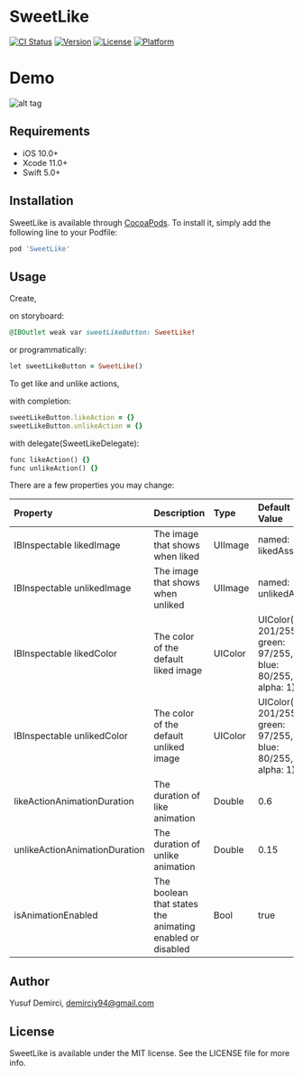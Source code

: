 # SweetLike

[![CI Status](https://travis-ci.com/demirciy/SweetLike.svg)](https://travis-ci.com/demirciy/SweetLike)
[![Version](https://img.shields.io/cocoapods/v/SweetLike.svg)](https://cocoapods.org/pods/SweetLike)
[![License](https://img.shields.io/cocoapods/l/SweetLike.svg)](https://cocoapods.org/pods/SweetLike)
[![Platform](https://img.shields.io/cocoapods/p/SweetLike.svg)](https://cocoapods.org/pods/SweetLike)

# Demo

![alt tag](https://media.giphy.com/media/UWc65S9RjZL3DE399c/giphy.gif)

## Requirements

 - iOS 10.0+
 - Xcode 11.0+
 - Swift 5.0+

## Installation

SweetLike is available through [CocoaPods](https://cocoapods.org). To install
it, simply add the following line to your Podfile:

```ruby
pod 'SweetLike'
```

## Usage

Create,

on storyboard:

```ruby
@IBOutlet weak var sweetLikeButton: SweetLike!
```

or programmatically:

```ruby
let sweetLikeButton = SweetLike()
```

To get like and unlike actions,

with completion:

```ruby
sweetLikeButton.likeAction = {}
sweetLikeButton.unlikeAction = {}
```

with delegate(SweetLikeDelegate):

```ruby
func likeAction() {}
func unlikeAction() {}
```

There are a few properties you may change:

| Property                        | Description                                               | Type    | Default Value       |
|:--------------------------------|:----------------------------------------------------------|:--------|:--------------------|
| IBInspectable likedImage | The image that shows when liked | UIImage | named: likedAsset |
| IBInspectable unlikedImage | The image that shows when unliked| UIImage| named: unlikedAsset |
| IBInspectable likedColor | The color of the default liked image | UIColor | UIColor(red: 201/255, green: 97/255, blue: 80/255, alpha: 1) |
| IBInspectable unlikedColor | The color of the default unliked image | UIColor | UIColor(red: 201/255, green: 97/255, blue: 80/255, alpha: 1) |
| likeActionAnimationDuration | The duration of like animation | Double | 0.6 |
| unlikeActionAnimationDuration | The duration of unlike animation | Double | 0.15 |
| isAnimationEnabled | The boolean that states the animating enabled or disabled | Bool | true |

## Author

Yusuf Demirci, demirciy94@gmail.com

## License

SweetLike is available under the MIT license. See the LICENSE file for more info.
